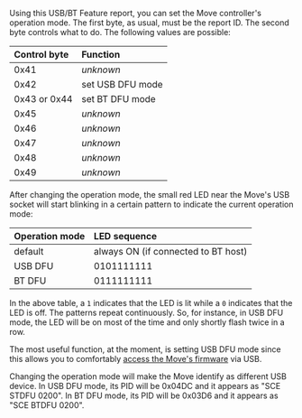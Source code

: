 Using this USB/BT Feature report, you can set the Move controller's operation mode. The first byte, as usual, must be the report ID. The second byte controls what to do. The following values are possible:

| **Control byte** | **Function** |
|:-----------------|:-------------|
| 0x41 | _unknown_ |
| 0x42 | set USB DFU mode |
| 0x43 or 0x44 | set BT DFU mode |
| 0x45 | _unknown_ |
| 0x46 | _unknown_ |
| 0x47 | _unknown_ |
| 0x48 | _unknown_ |
| 0x49 | _unknown_ |

After changing the operation mode, the small red LED near the Move's USB socket will start blinking in a certain pattern to indicate the current operation mode:

| **Operation mode** | **LED sequence** |
|:-------------------|:-----------------|
| default | always ON (if connected to BT host) |
| USB DFU | 0101111111 |
| BT DFU | 0111111111 |

In the above table, a `1` indicates that the LED is lit while a `0` indicates that the LED is off. The patterns repeat continuously. So, for instance, in USB DFU mode, the LED will be on most of the time and only shortly flash twice in a row.

The most useful function, at the moment, is setting USB DFU mode since this allows you to comfortably [access the Move's firmware](HardwareAndFirmware#Firmware.md) via USB.

Changing the operation mode will make the Move identify as different USB device. In USB DFU mode, its PID will be 0x04DC and it appears as "SCE STDFU 0200". In BT DFU mode, its PID will be 0x03D6 and it appears as "SCE BTDFU 0200".